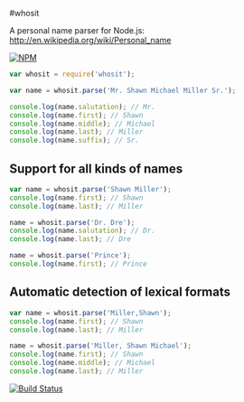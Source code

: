 #whosit

A personal name parser for Node.js: http://en.wikipedia.org/wiki/Personal_name

[![NPM](https://nodei.co/npm/whosit.png)](https://nodei.co/npm/whosit/)

```js
var whosit = require('whosit');

var name = whosit.parse('Mr. Shawn Michael Miller Sr.');

console.log(name.salutation); // Mr.
console.log(name.first); // Shawn
console.log(name.middle); // Michael
console.log(name.last); // Miller
console.log(name.suffix); // Sr.
```

## Support for all kinds of names

```js
var name = whosit.parse('Shawn Miller');
console.log(name.first); // Shawn
console.log(name.last); // Miller

name = whosit.parse('Dr. Dre');
console.log(name.salutation); // Dr.
console.log(name.last); // Dre

name = whosit.parse('Prince');
console.log(name.first); // Prince
```

## Automatic detection of lexical formats

```js
var name = whosit.parse('Miller,Shawn');
console.log(name.first); // Shawn
console.log(name.last); // Miller

name = whosit.parse('Miller, Shawn Michael');
console.log(name.first); // Shawn
console.log(name.middle); // Michael
console.log(name.last); // Miller
```

[![Build Status](https://travis-ci.org/freshlogic/whosit.png?branch=master)](https://travis-ci.org/freshlogic/whosit)
